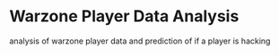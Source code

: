 # Warzone Player Data Analysis
analysis of warzone player data and prediction of if a player is hacking
